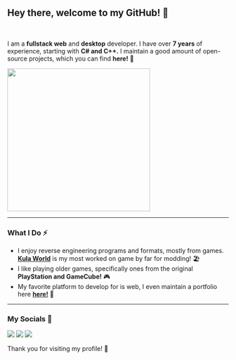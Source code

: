 ## Hey there, welcome to my GitHub! 👋

<br/>

I am a **fullstack web** and **desktop** developer. I have over **7 years** of experience, starting with **C# and C++.** I maintain a good amount of open-source projects, which you can find **here!** 🐬

<a href="https://github.com/SaturnKai/">
      <img width=325  src="https://github-readme-stats.vercel.app/api/top-langs/?username=SaturnKai&title_color=ec7979&text_color=ffffff&icon_color=61dafb&bg_color=18181b&langs_count=8&layout=compact&hide_border=true" />
</a>

---

### What I Do ⚡

-   I enjoy reverse engineering programs and formats, mostly from games. [**Kula World**](https://en.wikipedia.org/wiki/Kula_World) is my most worked on game by far for modding! 🏖
-   I like playing older games, specifically ones from the original **PlayStation and GameCube!** 🎮
-   My favorite platform to develop for is web, I even maintain a portfolio here [**here!**](https://saturnkai.dev) 🎨

---

### My Socials 🐤

[![](https://img.shields.io/badge/YouTube-ff4747?style=for-the-badge&logo=youtube&logoColor=white)](https://www.youtube.com/channel/UCQYeH_1PfPVYq0HXcG6ahGg)
[![](https://img.shields.io/badge/Twitter-4cafe0?style=for-the-badge&logo=twitter&logoColor=white)](https://twitter.com/SaturnKai1)
[![](https://img.shields.io/badge/GitHub-292929?style=for-the-badge&logo=github&logoColor=white)](https://github.com/SaturnKai)

Thank you for visiting my profile! 💜
